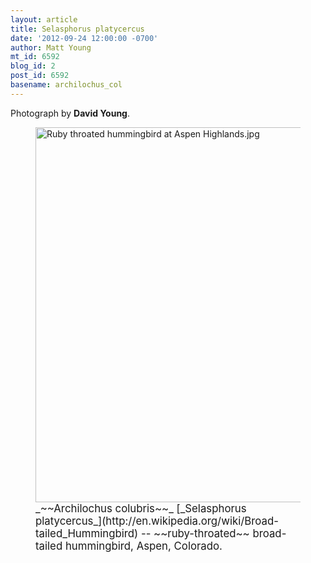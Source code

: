 ```yaml
---
layout: article
title: Selasphorus platycercus
date: '2012-09-24 12:00:00 -0700'
author: Matt Young
mt_id: 6592
blog_id: 2
post_id: 6592
basename: archilochus_col
---
```

Photograph by **David Young**.

<figure>
<img src="http://pandasthumb.org/Ruby%20throated%20hummingbird%20at%20Aspen%20Highlands.jpg" alt="Ruby throated hummingbird at Aspen Highlands.jpg" width="600" />
<figcaption markdown="span">
<big>_~~Archilochus colubris~~_ [_Selasphorus platycercus_](http://en.wikipedia.org/wiki/Broad-tailed_Hummingbird) -- ~~ruby-throated~~ broad-tailed hummingbird, Aspen, Colorado.</big>

</figcaption>
</figure>
